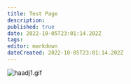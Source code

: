 ```yaml
---
title: Test Page
description: 
published: true
date: 2022-10-05T23:01:14.202Z
tags: 
editor: markdown
dateCreated: 2022-10-05T23:01:14.202Z
---
```


![haadj1.gif](/haadj1.gif)